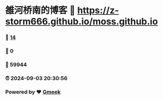 # 雒河桥南的博客 :link: https://z-storm666.github.io/moss.github.io 
### :page_facing_up: [14](https://z-storm666.github.io/moss.github.io/tag.html) 
### :speech_balloon: 0 
### :hibiscus: 59944 
### :alarm_clock: 2024-09-03 20:30:56 
### Powered by :heart: [Gmeek](https://github.com/Meekdai/Gmeek)
